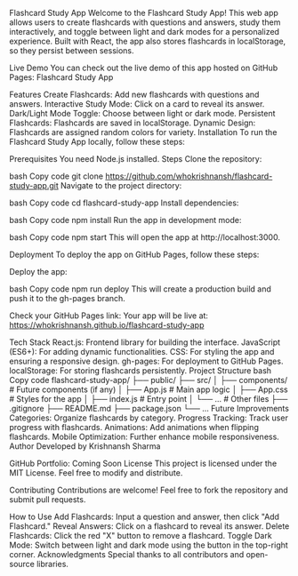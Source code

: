 Flashcard Study App
Welcome to the Flashcard Study App! This web app allows users to create flashcards with questions and answers, study them interactively, and toggle between light and dark modes for a personalized experience. Built with React, the app also stores flashcards in localStorage, so they persist between sessions.

Live Demo
You can check out the live demo of this app hosted on GitHub Pages:
Flashcard Study App

Features
Create Flashcards: Add new flashcards with questions and answers.
Interactive Study Mode: Click on a card to reveal its answer.
Dark/Light Mode Toggle: Choose between light or dark mode.
Persistent Flashcards: Flashcards are saved in localStorage.
Dynamic Design: Flashcards are assigned random colors for variety.
Installation
To run the Flashcard Study App locally, follow these steps:

Prerequisites
You need Node.js installed.
Steps
Clone the repository:

bash
Copy code
git clone https://github.com/whokrishnansh/flashcard-study-app.git
Navigate to the project directory:

bash
Copy code
cd flashcard-study-app
Install dependencies:

bash
Copy code
npm install
Run the app in development mode:

bash
Copy code
npm start
This will open the app at http://localhost:3000.

Deployment
To deploy the app on GitHub Pages, follow these steps:

Deploy the app:

bash
Copy code
npm run deploy
This will create a production build and push it to the gh-pages branch.

Check your GitHub Pages link:
Your app will be live at:
https://whokrishnansh.github.io/flashcard-study-app

Tech Stack
React.js: Frontend library for building the interface.
JavaScript (ES6+): For adding dynamic functionalities.
CSS: For styling the app and ensuring a responsive design.
gh-pages: For deployment to GitHub Pages.
localStorage: For storing flashcards persistently.
Project Structure
bash
Copy code
flashcard-study-app/
├── public/
├── src/
│   ├── components/        # Future components (if any)
│   ├── App.js             # Main app logic
│   ├── App.css            # Styles for the app
│   ├── index.js           # Entry point
│   └── ...                # Other files
├── .gitignore
├── README.md
├── package.json
└── ...
Future Improvements
Categories: Organize flashcards by category.
Progress Tracking: Track user progress with flashcards.
Animations: Add animations when flipping flashcards.
Mobile Optimization: Further enhance mobile responsiveness.
Author
Developed by Krishnansh Sharma

GitHub
Portfolio: Coming Soon
License
This project is licensed under the MIT License. Feel free to modify and distribute.

Contributing
Contributions are welcome! Feel free to fork the repository and submit pull requests.

How to Use
Add Flashcards: Input a question and answer, then click "Add Flashcard."
Reveal Answers: Click on a flashcard to reveal its answer.
Delete Flashcards: Click the red "X" button to remove a flashcard.
Toggle Dark Mode: Switch between light and dark mode using the button in the top-right corner.
Acknowledgments
Special thanks to all contributors and open-source libraries.
